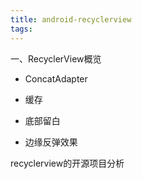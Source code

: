 ```yaml
---
title: android-recyclerview
tags:
---
```


一、RecyclerView概览

+ ConcatAdapter
+ 缓存


+ 底部留白
+ 边缘反弹效果

recyclerview的开源项目分析


